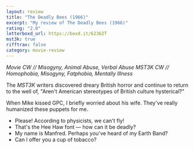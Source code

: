 ```yaml
---
layout: review
title: "The Deadly Bees (1966)"
excerpt: "My review of The Deadly Bees (1966)"
rating: "2.0"
letterboxd_url: https://boxd.it/62362T
mst3k: true
rifftrax: false
category: movie-review
---
```


<i>Movie CW // Misogyny, Animal Abuse, Verbal Abuse
MST3K CW // Homophobia, Misogyny, Fatphobia, Mentally Illness</i>

The <i>MST3K</i> writers discovered dreary British horror and continue to return to the well of, "Aren't American stereotypes of British culture hysterical?"

When Mike kissed GPC, I briefly worried about his wife. They've really humanized these puppets for me.

- Please! According to physicists, we can't fly!
- That's the Hee Haw font — how can it be deadly?
- My name is Manfred. Perhaps you've heard of my Earth Band?
- Can I offer you a cup of tobacco?
